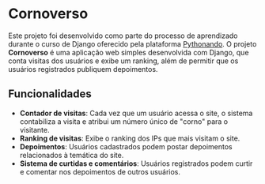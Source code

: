 # Cornoverso

Este projeto foi desenvolvido como parte do processo de aprendizado durante o curso de Django oferecido pela plataforma [Pythonando](https://pythonando.com.br/). O projeto **Cornoverso** é uma aplicação web simples desenvolvida com Django, que conta visitas dos usuários e exibe um ranking, além de permitir que os usuários registrados publiquem depoimentos.

## Funcionalidades

- **Contador de visitas**: Cada vez que um usuário acessa o site, o sistema contabiliza a visita e atribui um número único de "corno" para o visitante.
- **Ranking de visitas**: Exibe o ranking dos IPs que mais visitam o site.
- **Depoimentos**: Usuários cadastrados podem postar depoimentos relacionados à temática do site.
- **Sistema de curtidas e comentários**: Usuários registrados podem curtir e comentar nos depoimentos de outros usuários.
